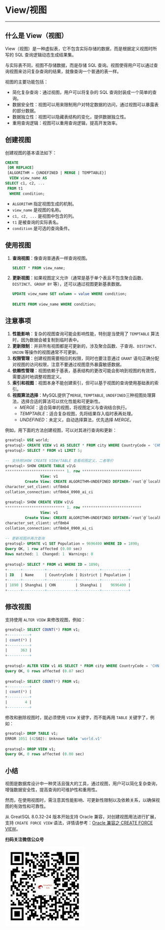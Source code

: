 # View/视图
---

## 什么是 View（视图）

View（视图）是一种虚拟表，它不包含实际存储的数据，而是根据定义视图时所写的 SQL 查询逻辑动态生成结果集。

与实际表不同，视图不存储数据，而是存储 SQL 查询。视图使得用户可以通过查询视图来访问复杂查询的结果，就像查询一个普通的表一样。

视图的主要功能包括：

- 简化复杂查询：通过视图，用户可以将复杂的 SQL 查询封装成一个简单的查询。
- 数据安全性：视图可以用来限制用户对特定数据的访问，通过视图可以暴露表的部分数据。
- 数据独立性：视图可以隐藏表结构的变化，提供数据独立性。
- 重用查询逻辑：视图可以重用查询逻辑，提高开发效率。

## 创建视图

创建视图的基本语法如下：

```sql
CREATE 
 [OR REPLACE] 
 [ALGORITHM = {UNDEFINED | MERGE | TEMPTABLE}]
  VIEW view_name AS
SELECT c1, c2, ...
 FROM t1
  WHERE condition;
```

- `ALGORITHM` 指定视图生成的机制。
- `view_name` 是视图的名称。
- `c1, c2, ...` 是视图中包含的列。
- `t1` 是被查询的实际表名。
- `condition` 是可选的查询条件。

## 使用视图

1. **查询视图**：像查询普通表一样查询视图。
   ```sql
   SELECT * FROM view_name;
   ```

2. **更新视图**：如果视图定义允许（通常是基于单个表且不包含聚合函数、`DISTINCT`、`GROUP BY` 等），还可以通过视图更新基表数据。
   ```sql
   UPDATE view_name SET column = value WHERE condition;

   DELETE FROM view_name WHERE condition;
   ```

## 注意事项

1. **性能影响**：复杂的视图查询可能会影响性能，特别是当使用了 `TEMPTABLE` 算法时，因为数据会被复制到临时表中。
2. **更新限制**：并非所有视图都是可更新的，涉及聚合函数、子查询、`DISTINCT`、`UNION` 等操作的视图通常不可更新。
3. **权限管理**：创建视图需要相应的权限，同时也要注意通过 `GRANT` 语句正确分配对视图的访问权限，注意不要通过视图意外暴露敏感数据。
4. **依赖性管理**：视图依赖于基表，基表结构的更改可能会影响到视图的有效性，需要适时地调整视图定义。
5. **索引和视图**：视图本身不能创建索引，但可以基于视图的查询使用基础表的索引。
6. **视图算法选择**：MySQL提供了`MERGE`, `TEMPTABLE`, `UNDEFINED`三种视图处理算法，选择合适的算法可以优化性能和可更新性。
   - *MERGE*：适合简单的视图，将视图定义与查询结合执行。
   - *TEMPTABLE*：适合复杂视图，先将结果存入临时表再处理。
   - *UNDEFINED*：未定义，自动选择算法，优先选择 *MERGE*。

例如，用下面的方法创建视图，可以对其进行查询和更新：

```sql
greatsql> USE world;
greatsql> CREATE VIEW v1 AS SELECT * FROM city WHERE CountryCode = 'CHN';
greatsql> SELECT * FROM v1 LIMIT 5;

-- 支持用SHOW CREATE VIEW/TABLE 查看视图定义，二者等价
greatsql> SHOW CREATE TABLE v1\G
*************************** 1. row ***************************
                View: v1
         Create View: CREATE ALGORITHM=UNDEFINED DEFINER=`root`@`localhost` SQL SECURITY DEFINER VIEW `v1` AS select `city`.`ID` AS `ID`,`city`.`Name` AS `Name`,`city`.`CountryCode` AS `CountryCode`,`city`.`District` AS `District`,`city`.`Population` AS `Population` from `city` where (`city`.`CountryCode` = 'CHN')
character_set_client: utf8mb4
collation_connection: utf8mb4_0900_ai_ci

greatsql> SHOW CREATE VIEW v1\G
*************************** 1. row ***************************
                View: v1
         Create View: CREATE ALGORITHM=UNDEFINED DEFINER=`root`@`localhost` SQL SECURITY DEFINER VIEW `v1` AS select `city`.`ID` AS `ID`,`city`.`Name` AS `Name`,`city`.`CountryCode` AS `CountryCode`,`city`.`District` AS `District`,`city`.`Population` AS `Population` from `city` where (`city`.`CountryCode` = 'CHN')
character_set_client: utf8mb4
collation_connection: utf8mb4_0900_ai_ci

-- 更新视图并再次查询
greatsql> UPDATE v1 SET Population = 9696400 WHERE ID = 1890;
Query OK, 1 row affected (0.00 sec)
Rows matched: 1  Changed: 1  Warnings: 0

greatsql> SELECT * FROM v1 WHERE ID = 1890;
+------+----------+-------------+----------+------------+
| ID   | Name     | CountryCode | District | Population |
+------+----------+-------------+----------+------------+
| 1890 | Shanghai | CHN         | Shanghai |    9696400 |
+------+----------+-------------+----------+------------+
```

## 修改视图

支持使用 `ALTER VIEW` 来修改视图，例如：

```sql
greatsql> SELECT COUNT(*) FROM v1;
+----------+
| count(*) |
+----------+
|      363 |
+----------+

greatsql> ALTER VIEW v1 AS SELECT * FROM city WHERE CountryCode = 'CHN' AND Population >= 5000000;
Query OK, 0 rows affected (0.07 sec)

greatsql> SELECT COUNT(*) FROM v1;
+----------+
| count(*) |
+----------+
|        4 |
+----------+
```

修改和删除视图时，就必须使用 `VIEW` 关键字，而不能再用 `TABLE` 关键字了，例如：

```sql
greatsql> DROP TABLE v1;
ERROR 1051 (42S02): Unknown table 'world.v1'

greatsql> DROP VIEW v1;
Query OK, 0 rows affected (0.00 sec)
```

## 小结

视图是数据库设计中一种灵活且强大的工具，通过视图，用户可以简化复杂查询，增强数据安全性，提高查询的可维护性和重用性。

然而，在使用视图时，需注意其性能影响、可更新性限制以及依赖关系，以确保视图的有效性和可靠性。

从 GreatSQL 8.0.32-24 版本开始支持 Oracle 兼容，对创建视图用法进行扩展，支持 `CREATE FORCE VIEW` 语法，详情请参考：[Oracle 兼容之 CREATE FORCE VIEW](../5-enhance/sql-compat/5-3-easyuse-ora-syntax-createforceview.md)。


**扫码关注微信公众号**

![greatsql-wx](../greatsql-wx.jpg)
